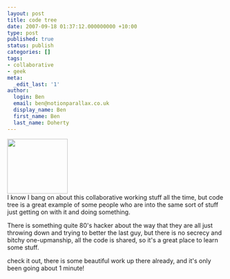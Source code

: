 ```yaml
---
layout: post
title: code tree
date: 2007-09-18 01:37:12.000000000 +10:00
type: post
published: true
status: publish
categories: []
tags:
- collaborative
- geek
meta:
  _edit_last: '1'
author:
  login: Ben
  email: ben@notionparallax.co.uk
  display_name: Ben
  first_name: Ben
  last_name: Doherty
---
```

<p><a href="http://www.codetree.org" target="_blank"><img src="{{ site.baseurl }}/assets/logo.jpg" height="127" width="140" /></a><br />
I know I bang on about this collaborative working stuff all the time, but code tree is a great example of some people who are into the same sort of stuff just getting on with it and doing something.</p>
<p>There is something quite 80's hacker about the way that they are all just throwing down and trying to better the last guy, but there is no secrecy and bitchy one-upmanship, all the code is shared, so it's a great place to learn some stuff.</p>
<p>check it out, there is some beautiful work up there already, and it's only been going about 1 minute!</p>
